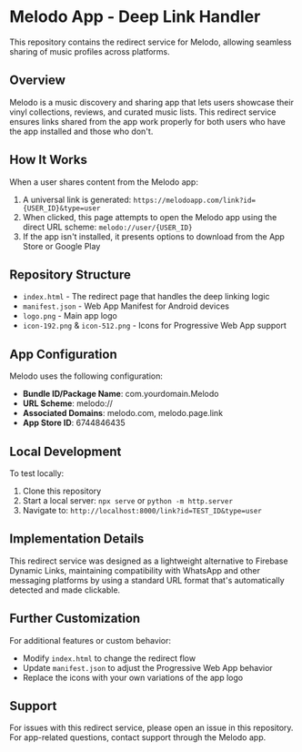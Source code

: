 # Melodo App - Deep Link Handler

This repository contains the redirect service for Melodo, allowing seamless sharing of music profiles across platforms.

## Overview

Melodo is a music discovery and sharing app that lets users showcase their vinyl collections, reviews, and curated music lists. This redirect service ensures links shared from the app work properly for both users who have the app installed and those who don't.

## How It Works

When a user shares content from the Melodo app:

1. A universal link is generated: `https://melodoapp.com/link?id={USER_ID}&type=user`
2. When clicked, this page attempts to open the Melodo app using the direct URL scheme: `melodo://user/{USER_ID}`
3. If the app isn't installed, it presents options to download from the App Store or Google Play

## Repository Structure

- `index.html` - The redirect page that handles the deep linking logic
- `manifest.json` - Web App Manifest for Android devices
- `logo.png` - Main app logo
- `icon-192.png` & `icon-512.png` - Icons for Progressive Web App support

## App Configuration

Melodo uses the following configuration:
- **Bundle ID/Package Name**: com.yourdomain.Melodo
- **URL Scheme**: melodo://
- **Associated Domains**: melodo.com, melodo.page.link
- **App Store ID**: 6744846435

## Local Development

To test locally:
1. Clone this repository
2. Start a local server: `npx serve` or `python -m http.server`
3. Navigate to: `http://localhost:8000/link?id=TEST_ID&type=user`

## Implementation Details

This redirect service was designed as a lightweight alternative to Firebase Dynamic Links, maintaining compatibility with WhatsApp and other messaging platforms by using a standard URL format that's automatically detected and made clickable.

## Further Customization

For additional features or custom behavior:
- Modify `index.html` to change the redirect flow
- Update `manifest.json` to adjust the Progressive Web App behavior
- Replace the icons with your own variations of the app logo

## Support

For issues with this redirect service, please open an issue in this repository.
For app-related questions, contact support through the Melodo app.
